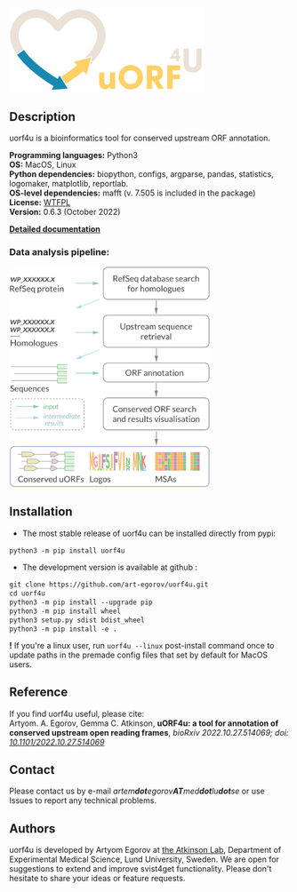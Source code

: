 
<img  src="docs/img/uorf4u_logo.png" width="350"/>


## Description

uorf4u is a bioinformatics tool for conserved upstream ORF annotation.    

**Programming languages:** Python3   
**OS:** MacOS, Linux  
**Python dependencies:** biopython, configs, argparse, pandas, statistics, logomaker, matplotlib, reportlab.  
**OS-level dependencies:** mafft (v. 7.505 is included in the package)   
**License:** [WTFPL](http://www.wtfpl.net)  
**Version:** 0.6.3 (October 2022)

[**Detailed documentation**](https://art-egorov.github.io/uorf4u)

### Data analysis pipeline:

<img  src="docs/img/uorf4u_workflow.png" width="360"/>


## Installation

- The most stable release of uorf4u can be installed directly from pypi:

```
python3 -m pip install uorf4u
```

- The development version is available at github :

```
git clone https://github.com/art-egorov/uorf4u.git
cd uorf4u
python3 -m pip install --upgrade pip
python3 -m pip install wheel
python3 setup.py sdist bdist_wheel
python3 -m pip install -e .
```

**!** If you're a linux user, run `uorf4u --linux` post-install command once to update paths in the premade config files that set by default for MacOS users.


## Reference

If you find uorf4u useful, please cite:  
Artyom. A. Egorov, Gemma C. Atkinson, **uORF4u: a tool for annotation of conserved upstream open reading frames**, *bioRxiv 2022.10.27.514069; doi: [10.1101/2022.10.27.514069](https://doi.org/10.1101/2022.10.27.514069)*

## Contact

Please contact us by e-mail _artem**dot**egorov**AT**med**dot**lu**dot**se_ or use Issues to report any technical problems.  

## Authors

uorf4u is developed by Artyom Egorov at [the Atkinson Lab](https://atkinson-lab.com), Department of Experimental Medical Science, Lund University, Sweden. We are open for suggestions to extend and improve svist4get functionality. Please don't hesitate to share your ideas or feature requests.

